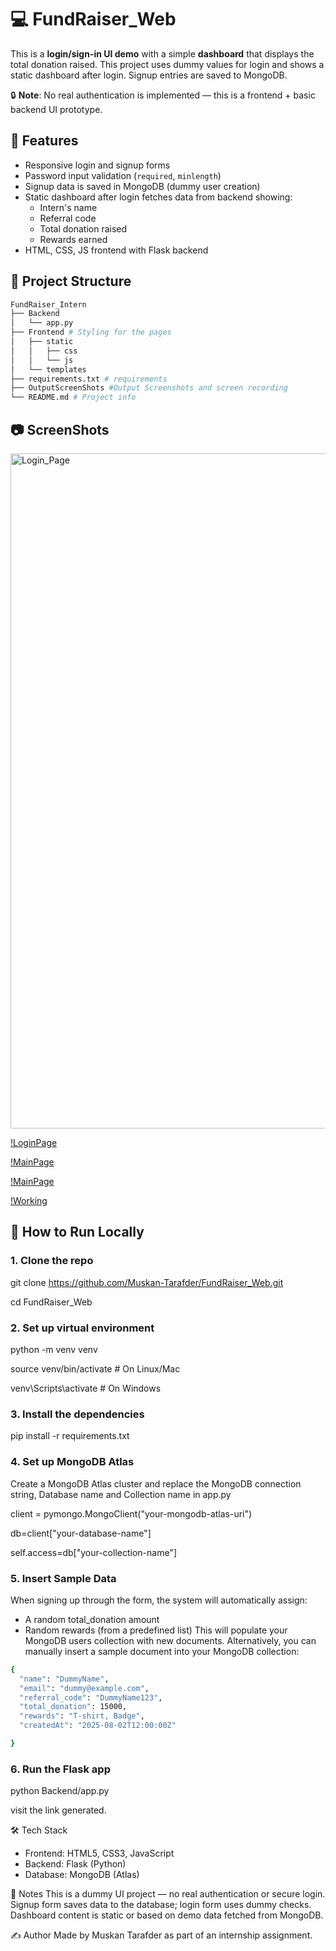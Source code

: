 # 💻 FundRaiser_Web

This is a **login/sign-in UI demo** with a simple **dashboard** that displays the total donation raised. This project uses dummy values for login and shows a static dashboard after login. Signup entries are saved to MongoDB.

🔒 **Note**: No real authentication is implemented — this is a frontend + basic backend UI prototype.



## 🔧 Features

- Responsive login and signup forms
- Password input validation (`required`, `minlength`)
- Signup data is saved in MongoDB (dummy user creation)
- Static dashboard after login fetches data from backend showing:
  - Intern's name
  - Referral code
  - Total donation raised
  - Rewards earned
- HTML, CSS, JS frontend with Flask backend



## 📁 Project Structure

```bash
FundRaiser_Intern
├── Backend 
│   └── app.py
├── Frontend # Styling for the pages
│   ├── static
│   │   ├── css
│   │   └── js
│   └── templates
├── requirements.txt # requirements
├── OutputScreenShots #Output Screenshots and screen recording
└── README.md # Project info

```

##  📷 ScreenShots

<img width="1920" height="1080" alt="Login_Page" src="https://github.com/user-attachments/assets/429990b4-4ade-4c41-a32d-7c4ebef38eb0" />

[!LoginPage](OutputScreenShot/Login_Page.png)

[!MainPage](OutputScreenShot/MainPg1.png)

[!MainPage](OutputScreenShot/MainPg2)

[!Working](OutputScreenShot/FundRaiser_WebWork.mp4)

## 🚀 How to Run Locally

### 1. Clone the repo

git clone https://github.com/Muskan-Tarafder/FundRaiser_Web.git

cd FundRaiser_Web

### 2. Set up virtual environment

python -m venv venv

source venv/bin/activate       # On Linux/Mac

venv\Scripts\activate          # On Windows


### 3. Install the dependencies 

pip install -r requirements.txt

### 4. Set up MongoDB Atlas

Create a MongoDB Atlas cluster and replace the MongoDB connection string, Database name and Collection name in app.py

client = pymongo.MongoClient("your-mongodb-atlas-uri")

db=client["your-database-name"]

self.access=db["your-collection-name"]

### 5. Insert Sample Data

When signing up through the form, the system will automatically assign:
- A random total_donation amount
- Random rewards (from a predefined list)
This will populate your MongoDB users collection with new documents.
Alternatively, you can manually insert a sample document into your MongoDB collection:

```bash
{
  "name": "DummyName",
  "email": "dummy@example.com",
  "referral_code": "DummyName123",
  "total_donation": 15000,
  "rewards": "T-shirt, Badge",
  "createdAt": "2025-08-02T12:00:00Z"

}
```
### 6. Run the Flask app

python Backend/app.py

visit the link generated.



🛠 Tech Stack
- Frontend: HTML5, CSS3, JavaScript
- Backend: Flask (Python)
- Database: MongoDB (Atlas)


📌 Notes
This is a dummy UI project — no real authentication or secure login.
Signup form saves data to the database; login form uses dummy checks.
Dashboard content is static or based on demo data fetched from MongoDB.



✍️ Author
Made by Muskan Tarafder as part of an internship assignment.
